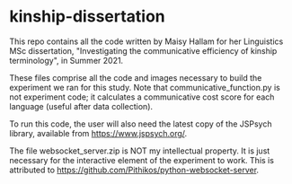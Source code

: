# kinship-dissertation
This repo contains all the code written by Maisy Hallam for her Linguistics MSc dissertation, "Investigating the communicative efficiency of kinship terminology", in Summer 2021.

These files comprise all the code and images necessary to build the experiment we ran for this study. Note that communicative_function.py is not experiment code; it calculates a communicative
cost score for each language (useful after data collection).

To run this code, the user will also need the latest copy of the JSPsych library, available from https://www.jspsych.org/.

The file websocket_server.zip is NOT my intellectual property. It is just necessary for the interactive element of the experiment to work. This is attributed to https://github.com/Pithikos/python-websocket-server.


